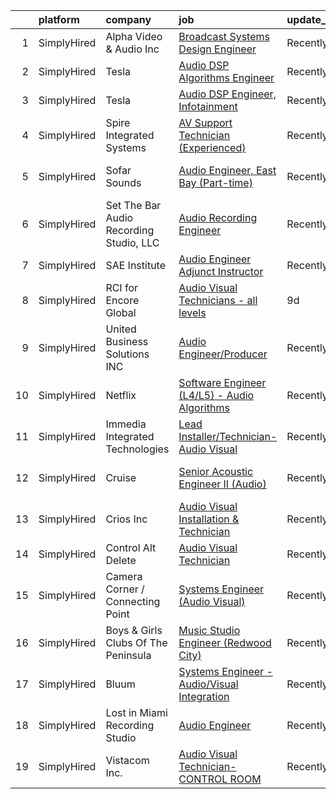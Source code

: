

|    | platform    | company                                 | job                                                                                                                                                     | update_time   | location                 |
|---:|:------------|:----------------------------------------|:--------------------------------------------------------------------------------------------------------------------------------------------------------|:--------------|:-------------------------|
|  1 | SimplyHired | Alpha Video & Audio Inc                 | [Broadcast Systems Design Engineer](https://www.simplyhired.com/job/I3OmU1f-bb9KUkx2MCA9y2GXdepeye_d1fjyGxlc6PDB6C8RT1_SGg?q=audio+engineer)            | Recently      | Eden Prairie, MN         |
|  2 | SimplyHired | Tesla                                   | [Audio DSP Algorithms Engineer](https://www.simplyhired.com/job/zAH60BVebUbm-tqlbtPYMJqnVPQZqOdx9BAgvy6qSEXoMrzIS_Y3Rw?q=audio+engineer)                | Recently      | Palo Alto, CA            |
|  3 | SimplyHired | Tesla                                   | [Audio DSP Engineer, Infotainment](https://www.simplyhired.com/job/TCu5dfyQ5a2i0gok_RJeBsz7z7UEdN-bb8A7kWTNNXGdZ-z-ZTi9pQ?q=audio+engineer)             | Recently      | Palo Alto, CA            |
|  4 | SimplyHired | Spire Integrated Systems                | [AV Support Technician (Experienced)](https://www.simplyhired.com/job/GJbLCVzuS_tSyL-uE7JeAH39ps7sHq60lxVWQhANNIVCfpG4gIzrFg?q=audio+engineer)          | Recently      | Troy, MI                 |
|  5 | SimplyHired | Sofar Sounds                            | [Audio Engineer, East Bay (Part-time)](https://www.simplyhired.com/job/VdzYKii0jqXvPyhwA1AdPEEPVxj2FiKxvgAyyT_blnKlMfGJT1uA8w?q=audio+engineer)         | Recently      | San Francisco, CA        |
|  6 | SimplyHired | Set The Bar Audio Recording Studio, LLC | [Audio Recording Engineer](https://www.simplyhired.com/job/Jv3iNb_Q-ojG2ToR6FjPExUMRfsYidw0VlsYy8_vhEWpX2UI4he8aA?q=audio+engineer)                     | Recently      | Baltimore, MD            |
|  7 | SimplyHired | SAE Institute                           | [Audio Engineer Adjunct Instructor](https://www.simplyhired.com/job/ySXIR7CfXlWk9x3kFsPhb_huWy6lE6toZtJYwhVwaCoF5VnhJtqjMA?q=audio+engineer)            | Recently      | Atlanta, GA              |
|  8 | SimplyHired | RCI for Encore Global                   | [Audio Visual Technicians - all levels](https://www.simplyhired.com/job/WVOh1BxBrmXnBIX4uQLvdsxCP0cqNa6ZXm3-SJVg3L6jhiTDsuYbeg?q=audio+engineer)        | 9d            | Monterey, CA             |
|  9 | SimplyHired | United Business Solutions INC           | [Audio Engineer/Producer](https://www.simplyhired.com/job/Dm_wNPh4YPQGQKW3r_YXx3caw14Ln1ZUgfD1eacMU72Mp6izsALMFw?q=audio+engineer)                      | Recently      | Sunnyvale, CA            |
| 10 | SimplyHired | Netflix                                 | [Software Engineer (L4/L5) - Audio Algorithms](https://www.simplyhired.com/job/rQ3QrTRA3SCr9ApLb3Q65y8V5TINkpfIau2OiNkAhlhKLgP07cGdDw?q=audio+engineer) | Recently      | Remote                   |
| 11 | SimplyHired | Immedia Integrated Technologies         | [Lead Installer/Technician-Audio Visual](https://www.simplyhired.com/job/IL_TH2SXPlz2tOw2DDE_I22xSpEewZlkJne33ZaAXd-CmCI5oTmI_A?q=audio+engineer)       | Recently      | Scottsdale, AZ           |
| 12 | SimplyHired | Cruise                                  | [Senior Acoustic Engineer II (Audio)](https://www.simplyhired.com/job/Ea_zfaQaMl-90znSRd7ZkkPcnD4SNxxHOjYSBLAhinau95-AbXOiQw?q=audio+engineer)          | Recently      | San Francisco, CA        |
| 13 | SimplyHired | Crios Inc                               | [Audio Visual Installation & Technician](https://www.simplyhired.com/job/BLAxXGX7k_CrlhPxgRDBRX5aciHTCC9z_Xs_uCAzkXzUClpRd5ZdhA?q=audio+engineer)       | Recently      | San Jose, CA +1 location |
| 14 | SimplyHired | Control Alt Delete                      | [Audio Visual Technician](https://www.simplyhired.com/job/e4Nnx4AsDBX95-VBziEtK1uDu7MgmCcl6DSmsyTJTsst4Q-mm51CGw?q=audio+engineer)                      | Recently      | San Jose, CA             |
| 15 | SimplyHired | Camera Corner / Connecting Point        | [Systems Engineer (Audio Visual)](https://www.simplyhired.com/job/A9Byh5Mn1EakSGspe0QRmPfo1GfSYHurJcHu5E_qwRVcEr8SPZf2AA?q=audio+engineer)              | Recently      | Green Bay, WI            |
| 16 | SimplyHired | Boys & Girls Clubs Of The Peninsula     | [Music Studio Engineer (Redwood City)](https://www.simplyhired.com/job/sbTK2UerwA8k9JNmfmZ2YXhcT5HquEtAoZAYsO3FF5MCy5fr9nDWWw?q=audio+engineer)         | Recently      | Redwood City, CA         |
| 17 | SimplyHired | Bluum                                   | [Systems Engineer - Audio/Visual Integration](https://www.simplyhired.com/job/OvFY_eQzqVvWgK81QEEghMR8FO6Tif3YI2aOinMeLeBlw0pyGMlVRw?q=audio+engineer)  | Recently      | San Francisco, CA        |
| 18 | SimplyHired | Lost in Miami Recording Studio          | [Audio Engineer](https://www.simplyhired.com/job/Mz5jZWqTYRUtDRlAoWgrQvidrLy0fK49vnx0z5-L9za2tr1Wsfp8ug?q=audio+engineer)                               | Recently      | Davie, FL                |
| 19 | SimplyHired | Vistacom Inc.                           | [Audio Visual Technician-CONTROL ROOM](https://www.simplyhired.com/job/PpIt4oeP_V8O1NB3Jv0r6ZoWXeRkp_FJQz6U4qlq56rAMmegGDXCPA?q=audio+engineer)         | Recently      | Allentown, PA            |